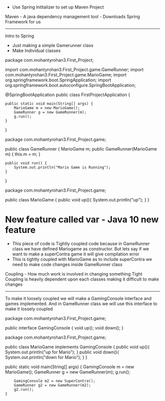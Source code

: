 - Use Spring Intitalizer to set up Maven Project

Maven - A java dependency management tool - Downloads Spring Framework for us


------------------------------------------------------------------

Intro to Spring

- Just making a simple Gamerunner class
- Make Individual classes 

package com.mohantyrohan3.First_Project;

import com.mohantyrohan3.First_Project.game.GameRunner;
import com.mohantyrohan3.First_Project.game.MarioGame;
import org.springframework.boot.SpringApplication;
import org.springframework.boot.autoconfigure.SpringBootApplication;

@SpringBootApplication
public class FirstProjectApplication {

	public static void main(String[] args) {
		MarioGame m = new MarioGame();
		GameRunner g = new GameRunner(m);
		g.run();
	}

}


package com.mohantyrohan3.First_Project.game;

public class GameRunner {
    MarioGame m;
    public GameRunner(MarioGame m) {
        this.m = m;
    }

    public void run() {
        System.out.println("Mario Game is Running");
    }
}


package com.mohantyrohan3.First_Project.game;

public class MarioGame {
    public void up(){
        System.out.println("up");
    }
}


# New feature called var - Java 10 new feature

- This piece of code is Tightly coupled code because in GameRunner class we have defined Mariogame as constructor. But lets say if we want to make a superContra game it will give compilation error
- This is tightly coupled with MarioGame as to include superContra we need to make code changes inside GameRunner class

Coupling - How much work is involved in changing something
Tight Coupling is heavily dependent upon each classes making it difficult to make changes

--------------------------------------------------------------------------------------------------------------------------------------


To make it loosely coupled we will make a GamingConsole interface and games implemented. And in GameRunner class we will use this interface to make it lossely coupled

package com.mohantyrohan3.First_Project.game;

public interface GamingConsole {
    void up();
    void down();
}


package com.mohantyrohan3.First_Project.game;

public class MarioGame implements GamingConsole {
    public void up(){
        System.out.println("up for Mario");
    }
    public void down(){
        System.out.println("down for Mario");
    }
}




public static void main(String[] args) {
		GamingConsole m = new MarioGame();
		GameRunner g = new GameRunner(m);
		g.run();

		GamingConsole m2 = new SuperContra();
		GameRunner g2 = new GameRunner(m2);
		g2.run();
	}